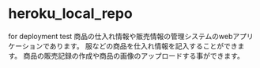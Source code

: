 # heroku_local_repo
 for deployment test
 商品の仕入れ情報や販売情報の管理システムのwebアプリケーションであります。
服などの商品を仕入れ情報を記入することができます。
商品の販売記録の作成や商品の画像のアップロードする事ができます。
